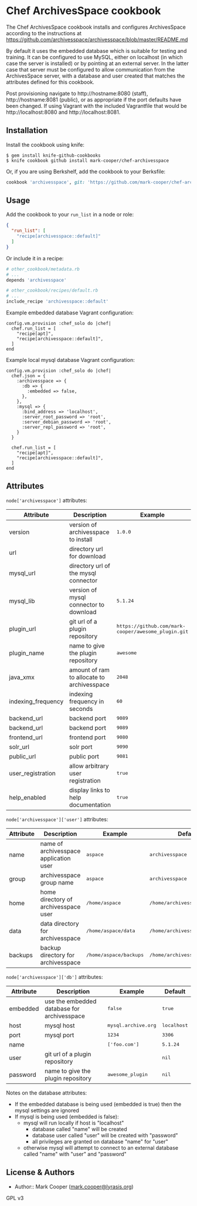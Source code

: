 Chef ArchivesSpace cookbook
===========================
The Chef ArchivesSpace cookbook installs and configures ArchivesSpace according to the instructions at https://github.com/archivesspace/archivesspace/blob/master/README.md

By default it uses the embedded database which is suitable for testing and training. It can be configured to use MySQL, either on localhost (in which case the server is installed) or by pointing at an external server. In the latter case that server must be configured to allow communication from the ArchivesSpace server, with a database and user created that matches the attributes defined for this cookbook.

Post provisioning navigate to http://hostname:8080 (staff), http://hostname:8081 (public), or as appropriate if the port defaults have been changed. If using Vagrant with the included Vagrantfile that would be http://localhost:8080 and http://localhost:8081.

Installation
------------
Install the cookbook using knife:

    $ gem install knife-github-cookbooks
    $ knife cookbook github install mark-cooper/chef-archivesspace

Or, if you are using Berkshelf, add the cookbook to your Berksfile:

```ruby
cookbook 'archivesspace', git: 'https://github.com/mark-cooper/chef-archivesspace.git'
```

Usage
-----
Add the cookbook to your `run_list` in a node or role:

```json
{
  "run_list": [
    "recipe[archivesspace::default]"
  ]
}
```

Or include it in a recipe:

```ruby
# other_cookbook/metadata.rb
# ...
depends 'archivesspace'
```

```ruby
# other_cookbook/recipes/default.rb
# ...
include_recipe 'archivesspace::default'
```

Example embedded database Vagrant configuration:

    config.vm.provision :chef_solo do |chef|
      chef.run_list = [
        "recipe[apt]",
        "recipe[archivesspace::default]",
      ]
    end

Example local mysql database Vagrant configuration:

    config.vm.provision :chef_solo do |chef|
      chef.json = {
        :archivesspace => {
          :db => {
            :embedded => false,
          },
        },
        :mysql => {
          :bind_address => 'localhost',
          :server_root_password => 'root',
          :server_debian_password => 'root',
          :server_repl_password => 'root',
        }
      }

      chef.run_list = [
        "recipe[apt]",
        "recipe[archivesspace::default]",
      ]
    end

Attributes
----------
`node['archivesspace']` attributes:

<table>
    <thead>
        <tr>
            <th>Attribute</th>
            <th>Description</th>
            <th>Example</th>
            <th>Default</th>
        </tr>
    </thead>
  <tbody>
    <tr>
        <td>version</td>
        <td>version of archivesspace to install</td>
        <td><tt>1.0.0</tt></td>
        <td><tt>1.0.0</tt></td>
    </tr>
    <tr>
        <td>url</td>
        <td>directory url for download</td>
        <td><tt></tt></td>
        <td><tt>https://github.com/archivesspace/archivesspace/releases/download</tt></td>
    </tr>
    <tr>
        <td>mysql_url</td>
        <td>directory url of the mysql connector</td>
        <td><tt></tt></td>
        <td><tt>http://repo1.maven.org/maven2/mysql/mysql-connector-java</tt></td>
    </tr>
    <tr>
        <td>mysql_lib</td>
        <td>version of mysql connector to download</td>
        <td><tt>5.1.24</tt></td>
        <td><tt>5.1.24</tt></td>
    </tr>
    <tr>
        <td>plugin_url</td>
        <td>git url of a plugin repository</td>
        <td><tt>https://github.com/mark-cooper/awesome_plugin.git</tt></td>
        <td><tt>nil</tt></td>
    </tr>
    <tr>
        <td>plugin_name</td>
        <td>name to give the plugin repository</td>
        <td><tt>awesome</tt></td>
        <td><tt>nil</tt></td>
    </tr>
    <tr>
        <td>java_xmx</td>
        <td>amount of ram to allocate to archivesspace</td>
        <td><tt>2048</tt></td>
        <td><tt>1024</tt></td>
    </tr>
    <tr>
        <td>indexing_frequency</td>
        <td>indexing frequency in seconds</td>
        <td><tt>60</tt></td>
        <td><tt>30</tt></td>
    </tr>    
    <tr>
        <td>backend_url</td>
        <td>backend port</td>
        <td><tt>9089</tt></td>
        <td><tt>8089</tt></td>
    </tr>    
    <tr>
        <td>backend_url</td>
        <td>backend port</td>
        <td><tt>9089</tt></td>
        <td><tt>8089</tt></td>
    </tr>
    <tr>
        <td>frontend_url</td>
        <td>frontend port</td>
        <td><tt>9080</tt></td>
        <td><tt>8080</tt></td>
    </tr>
    <tr>
        <td>solr_url</td>
        <td>solr port</td>
        <td><tt>9090</tt></td>
        <td><tt>8090</tt></td>
    </tr>
    <tr>
        <td>public_url</td>
        <td>public port</td>
        <td><tt>9081</tt></td>
        <td><tt>8081</tt></td>
    </tr>
    <tr>
        <td>user_registration</td>
        <td>allow arbitrary user registration</td>
        <td><tt>true</tt></td>
        <td><tt>false</tt></td>
    </tr>
    <tr>
        <td>help_enabled</td>
        <td>display links to help documentation</td>
        <td><tt>true</tt></td>
        <td><tt>false</tt></td>
    </tr>    
  </tbody>  
</table>

`node['archivesspace']['user']` attributes:

<table>
    <thead>
        <tr>
            <th>Attribute</th>
            <th>Description</th>
            <th>Example</th>
            <th>Default</th>
        </tr>
    </thead>
  <tbody>
    <tr>
        <td>name</td>
        <td>name of archivesspace application user</td>
        <td><tt>aspace</tt></td>
        <td><tt>archivesspace</tt></td>
    </tr>
    <tr>
        <td>group</td>
        <td>archivesspace group name</td>
        <td><tt>aspace</tt></td>
        <td><tt>archivesspace</tt></td>
    </tr>
    <tr>
        <td>home</td>
        <td>home directory of archivesspace user</td>
        <td><tt>/home/aspace</tt></td>
        <td><tt>/home/archivesspace</tt></td>
    </tr>
    <tr>
        <td>data</td>
        <td>data directory for archivesspace</td>
        <td><tt>/home/aspace/data</tt></td>
        <td><tt>/home/archivesspace/data</tt></td>
    </tr>
    <tr>
        <td>backups</td>
        <td>backup directory for archivesspace</td>
        <td><tt>/home/aspace/backups</tt></td>
        <td><tt>/home/archivesspace/backups</tt></td>
    </tr>
  </tbody>  
</table>

`node['archivesspace']['db']` attributes:

<table>
    <thead>
        <tr>
            <th>Attribute</th>
            <th>Description</th>
            <th>Example</th>
            <th>Default</th>
        </tr>
    </thead>
  <tbody>
    <tr>
        <td>embedded</td>
        <td>use the embedded database for archivesspace</td>
        <td><tt>false</tt></td>
        <td><tt>true</tt></td>
    </tr>
    <tr>
        <td>host</td>
        <td>mysql host</td>
        <td><tt>mysql.archive.org</tt></td>
        <td><tt>localhost</tt></td>
    </tr>
    <tr>
        <td>port</td>
        <td>mysql port</td>
        <td><tt>1234</tt></td>
        <td><tt>3306</tt></td>
    </tr>
    <tr>
        <td>name</td>
        <td></td>
        <td><tt>['foo.com']</tt></td>
        <td><tt>5.1.24</tt></td>
    </tr>
    <tr>
        <td>user</td>
        <td>git url of a plugin repository</td>
        <td><tt></tt></td>
        <td><tt>nil</tt></td>
    </tr>
    <tr>
        <td>password</td>
        <td>name to give the plugin repository</td>
        <td><tt>awesome_plugin</tt></td>
        <td><tt>nil</tt></td>
    </tr>
  </tbody>  
</table>

Notes on the database attributes:

- If the embedded database is being used (embedded is true) then the mysql settings are ignored
- If mysql is being used (embedded is false):
    - mysql will run locally if host is "localhost"
        - database called "name" will be created
        - database user called "user" will be created with "password"
        - all privileges are granted on database "name" for "user"
    - otherwise mysql will attempt to connect to an external database called "name" with "user" and "password"

License & Authors
-----------------
- Author:: Mark Cooper (<mark.cooper@lyrasis.org>)

GPL v3
